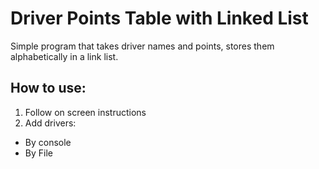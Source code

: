 # Driver Points Table with Linked List
Simple program that takes driver names and points, stores them alphabetically in a link list.  

## How to use:
1. Follow on screen instructions
2. Add drivers:
 * By console
 * By File
